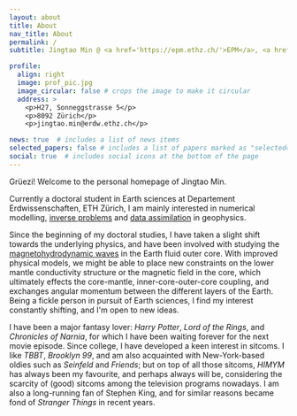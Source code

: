 ```yaml
---
layout: about
title: About
nav_title: About
permalink: /
subtitle: Jingtao Min @ <a href='https://epm.ethz.ch/'>EPM</a>, <a href='https://geophysics.ethz.ch'>Institut für Geophysik</a>, <a href='https://www.ethz.ch'>ETH Zürich</a>

profile:
  align: right
  image: prof_pic.jpg
  image_circular: false # crops the image to make it circular
  address: >
    <p>H27, Sonneggstrasse 5</p>
    <p>8092 Zürich</p>
    <p>jingtao.min@erdw.ethz.ch</p>

news: true  # includes a list of news items
selected_papers: false # includes a list of papers marked as "selected={true}"
social: true  # includes social icons at the bottom of the page
---
```


Grüezi! Welcome to the personal homepage of Jingtao Min.

Currently a doctoral student in Earth sciences at Departement Erdwissenschaften, ETH Zürich, I am mainly interested in numerical modelling, [inverse problems](https://en.wikipedia.org/wiki/Inverse_problem) and [data assimilation](https://en.wikipedia.org/wiki/Data_assimilation) in geophysics.

Since the beginning of my doctoral studies, I have taken a slight shift towards the underlying physics, and have been involved with studying the [magnetohydrodynamic waves](https://en.wikipedia.org/wiki/Alfv%C3%A9n_wave) in the Earth fluid outer core.
With improved physical models, we might be able to place new constraints on the lower mantle conductivity structure or the magnetic field in the core, which ultimately effects the core-mantle, inner-core-outer-core coupling, and exchanges angular momentum between the different layers of the Earth.
Being a fickle person in pursuit of Earth sciences, I find my interest constantly shifting, and I'm open to new ideas.

I have been a major fantasy lover: *Harry Potter*, *Lord of the Rings*, and *Chronicles of Narnia*, for which I have been waiting forever for the next movie episode.
Since college, I have developed a keen interest in sitcoms. I like *TBBT*, *Brooklyn 99*, and am also acquainted with New-York-based oldies such as *Seinfeld* and *Friends*; but on top of all those sitcoms, *HIMYM* has always been my favourite, and perhaps always will be, considering the scarcity of (good) sitcoms among the television programs nowadays.
I am also a long-running fan of Stephen King, and for similar reasons became fond of *Stranger Things* in recent years.

